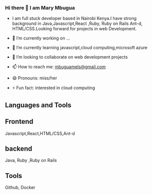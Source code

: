 ### Hi there 👋 I am Mary Mbugua
- I am full stuck developer based in Nairobi Kenya.I have strong background in Java,Javascript,React ,Ruby, Ruby on Rails Ant-d, HTML/CSS.Looking forward for projects   in web Development.

- 🔭 I’m currently working on ...
- 🌱 I’m currently learning javascript,cloud computing,microsoft azure
- 👯 I’m looking to collaborate on web development projects
- 📫 How to reach me: mbuguamels@gmail.com
- 😄 Pronouns: miss/her
- ⚡ Fun fact: interested in cloud computing

## Languages and Tools
## Frontend
Javascript,React,HTML/CSS,Ant-d
## backend
Java, Ruby ,Ruby on Rails
## Tools
Github, Docker
